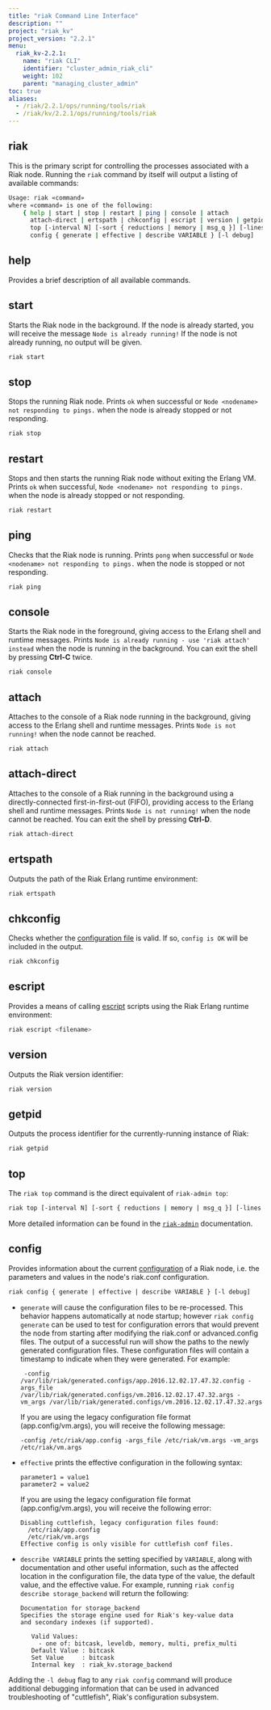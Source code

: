 ```yaml
---
title: "riak Command Line Interface"
description: ""
project: "riak_kv"
project_version: "2.2.1"
menu:
  riak_kv-2.2.1:
    name: "riak CLI"
    identifier: "cluster_admin_riak_cli"
    weight: 102
    parent: "managing_cluster_admin"
toc: true
aliases:
  - /riak/2.2.1/ops/running/tools/riak
  - /riak/kv/2.2.1/ops/running/tools/riak
---
```


[configuration file]: /riak/kv/2.2.1/configuring/reference/
[escript]: http://www.erlang.org/doc/man/escript.html
[`riak-admin`]: /riak/kv/2.2.1/using/admin/riak-admin/#top
[configuration]: /riak/kv/2.2.1/configuring/reference/

## riak

This is the primary script for controlling the processes associated with a Riak node. Running the `riak` command by itself will output a listing of available commands:

```bash
Usage: riak «command»
where «command» is one of the following:
    { help | start | stop | restart | ping | console | attach
      attach-direct | ertspath | chkconfig | escript | version | getpid
      top [-interval N] [-sort { reductions | memory | msg_q }] [-lines N] } |
      config { generate | effective | describe VARIABLE } [-l debug]
```

## help

Provides a brief description of all available commands.

## start

Starts the Riak node in the background. If the node is already started, you will receive the message `Node is already running!` If the node is not already running, no output will be given.

```bash
riak start
```

## stop

Stops the running Riak node. Prints `ok` when successful or `Node <nodename> not responding to pings.` when the node is already stopped or not responding.

```bash
riak stop
```

## restart

Stops and then starts the running Riak node without exiting the Erlang VM.
Prints `ok` when successful, `Node <nodename> not responding to pings.` when the node is already stopped or not responding.

```bash
riak restart
```

## ping

Checks that the Riak node is running. Prints `pong` when successful or `Node <nodename> not responding to pings.` when the node is stopped or not responding.

```bash
riak ping
```

## console

Starts the Riak node in the foreground, giving access to the Erlang shell and
runtime messages. Prints `Node is already running - use 'riak attach' instead`
when the node is running in the background. You can exit the shell by pressing **Ctrl-C** twice.

```bash
riak console
```

## attach

Attaches to the console of a Riak node running in the background, giving access to the Erlang shell and runtime messages. Prints `Node is not running!` when the node cannot be reached.

```bash
riak attach
```

## attach-direct

Attaches to the console of a Riak running in the background using a directly-connected first-in-first-out (FIFO), providing access to the Erlang shell and runtime messages. Prints `Node is not running!` when the node cannot be reached. You can exit the shell by pressing **Ctrl-D**.

```bash
riak attach-direct
```

## ertspath

Outputs the path of the Riak Erlang runtime environment:

```bash
riak ertspath
```

## chkconfig

Checks whether the [configuration file][configuration file] is valid. If so, `config is OK` will be included in the output.

```bash
riak chkconfig
```

## escript

Provides a means of calling [escript][escript] scripts using the Riak Erlang runtime environment:

```bash
riak escript <filename>
```

## version

Outputs the Riak version identifier:

```bash
riak version
```

## getpid

Outputs the process identifier for the currently-running instance of Riak:

```bash
riak getpid
```

## top

The `riak top` command is the direct equivalent of `riak-admin top`:

```bash
riak top [-interval N] [-sort { reductions | memory | msg_q }] [-lines N] }
```

More detailed information can be found in the [`riak-admin`][`riak-admin`] documentation.

## config

Provides information about the current [configuration][configuration] of a Riak node, i.e. the parameters and values in the node's riak.conf configuration.

```bash
riak config { generate | effective | describe VARIABLE } [-l debug]
```

* `generate` will cause the configuration files to be re-processed.  This behavior happens automatically at node startup; however `riak config generate` can be used to test for configuration errors that would prevent the node from starting after modifying the riak.conf or advanced.config files.
    The output of a successful run will show the paths to the newly generated configuration files.  These configuration files will contain a timestamp to indicate when they were generated.  For example:

    ```
     -config /var/lib/riak/generated.configs/app.2016.12.02.17.47.32.config -args_file /var/lib/riak/generated.configs/vm.2016.12.02.17.47.32.args -vm_args /var/lib/riak/generated.configs/vm.2016.12.02.17.47.32.args  
    ```

    If you are using the legacy configuration file format (app.config/vm.args), you will receive the following message:

    ```
    -config /etc/riak/app.config -args_file /etc/riak/vm.args -vm_args /etc/riak/vm.args  
    ```

* `effective` prints the effective configuration in the following syntax:
    
    ```
    parameter1 = value1
    parameter2 = value2
    ```

    If you are using the legacy configuration file format (app.config/vm.args), you will receive the following error:

    ```
    Disabling cuttlefish, legacy configuration files found:
      /etc/riak/app.config
      /etc/riak/vm.args
    Effective config is only visible for cuttlefish conf files. 
    ```

* `describe VARIABLE` prints the setting specified by `VARIABLE`, along with documentation and other useful information, such as the affected location in the configuration file, the data type of the value, the default value, and the effective value. For example, running `riak config describe storage_backend` will return the following:
    
    ```
    Documentation for storage_backend
    Specifies the storage engine used for Riak's key-value data
    and secondary indexes (if supported).

       Valid Values: 
         - one of: bitcask, leveldb, memory, multi, prefix_multi
       Default Value : bitcask
       Set Value     : bitcask
       Internal key  : riak_kv.storage_backend 
    ```

Adding the `-l debug` flag to any `riak config` command will produce additional debugging information that can be used in advanced troubleshooting of "cuttlefish", Riak's configuration subsystem.

